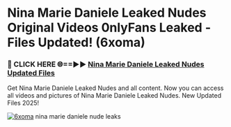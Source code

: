 # Nina Marie Daniele Leaked Nudes Original Videos 0nlyFans Leaked - Files Updated! (6xoma)

<h3>🔴 CLICK HERE 🌐==►► <a href="https://tinyurl.com/yrmya6cz" rel="nofollow">Nina Marie Daniele Leaked Nudes Updated Files</a></h3>

Get Nina Marie Daniele Leaked Nudes and all content. Now you can access all videos and pictures of Nina Marie Daniele Leaked Nudes. New Updated Files 2025!

[![6xoma](https://i.imgur.com/FMdXYCs.gif)](https://tinyurl.com/yrmya6cz)
nina marie daniele nude leaks